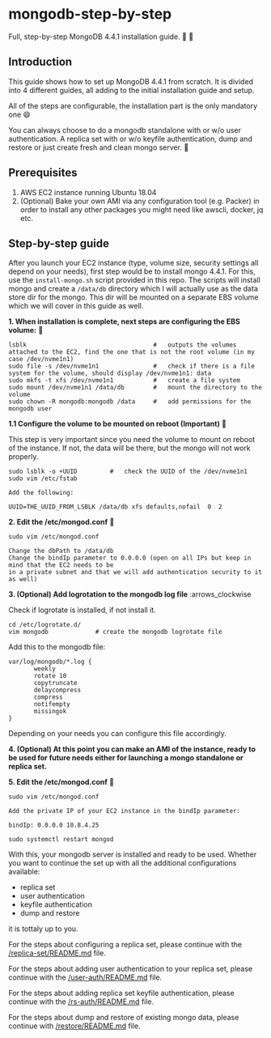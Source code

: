 # mongodb-step-by-step
Full, step-by-step MongoDB 4.4.1 installation guide. :leaves: :leaves:

## Introduction

This guide shows how to set up MongoDB 4.4.1 from scratch. It is divided into 4 different guides, all adding to the initial installation guide and setup. 

All of the steps are configurable, the installation part is the only mandatory one :smile:

You can always choose to do a mongodb standalone with or w/o user authentication. A replica set with or w/o keyfile authentication, dump and restore or just create fresh and clean mongo server. :herb:

## Prerequisites

1. AWS EC2 instance running Ubuntu 18.04
2. (Optional) Bake your own AMI via any configuration tool (e.g. Packer) in order to install any other packages you might need like awscli, docker, jq etc.

## Step-by-step guide

After you launch your EC2 instance (type, volume size, security settings all depend on your needs), first step would be to install mongo 4.4.1. For this, use the `install-mongo.sh` script provided in this repo. The scripts will install mongo and create a `/data/db` directory which I will actually use as the data store dir for the mongo. This dir will be mounted on a separate EBS volume which we will cover in this guide as well.

**1. When installation is complete, next steps are configuring the EBS volume:** :black_square_button:

```
lsblk                                   #   outputs the volumes attached to the EC2, find the one that is not the root volume (in my case /dev/nvme1n1)
sudo file -s /dev/nvme1n1               #   check if there is a file system for the volume, should display /dev/nvme1n1: data
sudo mkfs -t xfs /dev/nvme1n1           #   create a file system
sudo mount /dev/nvme1n1 /data/db        #   mount the directory to the volume
sudo chown -R mongodb:mongodb /data     #   add permissions for the mongodb user
```

**1.1 Configure the volume to be mounted on reboot (Important)** :hammer:

This step is very important since you need the volume to mount on reboot of the instance. If not, the data will be there, but the mongo will not work properly.

```
sudo lsblk -o +UUID         #   check the UUID of the /dev/nvme1n1
sudo vim /etc/fstab

Add the following:

UUID=THE_UUID_FROM_LSBLK /data/db xfs defaults,nofail  0  2
```

**2. Edit the /etc/mongod.conf** :hammer:

```
sudo vim /etc/mongod.conf

Change the dbPath to /data/db 
Change the bindIp parameter to 0.0.0.0 (open on all IPs but keep in mind that the EC2 needs to be
in a private subnet and that we will add authentication security to it  as well)
```

**3. (Optional) Add logrotation to the mongodb log file** :arrows_clockwise

Check if logrotate is installed, if not install it.

```
cd /etc/logrotate.d/
vim mongodb             # create the mongodb logrotate file
```
Add this to the mongodb file:
```
var/log/mongodb/*.log {
       weekly
       rotate 10
       copytruncate
       delaycompress
       compress
       notifempty
       missingok
}
```
Depending on your needs you can configure this file accordingly.

**4. (Optional) At this point you can make an AMI of the instance, ready to be used for future needs either for launching a mongo standalone or replica set.**

**5. Edit the /etc/mongod.conf** :hammer:

```
sudo vim /etc/mongod.conf

Add the private IP of your EC2 instance in the bindIp parameter:

bindIp: 0.0.0.0 10.8.4.25

sudo systemctl restart mongod
```

With this, your mongodb server is installed and ready to be used. Whether you want to continue the set up with all the additional configurations available:

- replica set
- user authentication
- keyfile authentication
- dump and restore

it is tottaly up to you.

For the steps about configuring a replica set, please continue with the [/replica-set/README.md](https://github.com/antonioned/mongodb-step-by-step/blob/main/replica-set/README.md) file.

For the steps about adding user authentication to your replica set, please continue with the [/user-auth/README.md](https://github.com/antonioned/mongodb-step-by-step/blob/main/user-auth/README.md) file.

For the steps about adding replica set keyfile authentication, please continue with the [/rs-auth/README.md](https://github.com/antonioned/mongodb-step-by-step/blob/main/rs-auth/README.md) file.

For the steps about dump and restore of existing mongo data, please continue with [/restore/README.md](https://github.com/antonioned/mongodb-step-by-step/blob/main/restore/README.md) file.
